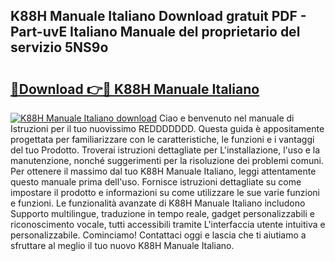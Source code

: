 ## K88H Manuale Italiano Download gratuit PDF - Part-uvE Italiano Manuale del proprietario del servizio 5NS9o

# <h2><a href="http://dfcz9fg.blite.top/?on=K88H+Manuale+Italiano">🔗Download 👉🔴 K88H Manuale Italiano</a></h2>

[![K88H Manuale Italiano download](https://i.imgur.com/lujVjoI.png)](http://dfcz9fg.blite.top/?on=K88H+Manuale+Italiano)
Ciao e benvenuto nel manuale di Istruzioni per il tuo nuovissimo REDDDDDDD. Questa guida è appositamente progettata per familiarizzare con le caratteristiche, le funzioni e i vantaggi del tuo Prodotto. Troverai istruzioni dettagliate per L'installazione, l'uso e la manutenzione, nonché suggerimenti per la risoluzione dei problemi comuni. Per ottenere il massimo dal tuo K88H Manuale Italiano, leggi attentamente questo manuale prima dell'uso. Fornisce istruzioni dettagliate su come impostare il prodotto e informazioni su come utilizzare le sue varie funzioni e funzioni. Le funzionalità avanzate di K88H Manuale Italiano includono Supporto multilingue, traduzione in tempo reale, gadget personalizzabili e riconoscimento vocale, tutti accessibili tramite L'interfaccia utente intuitiva e personalizzabile. Cominciamo! Contattaci oggi e lascia che ti aiutiamo a sfruttare al meglio il tuo nuovo K88H Manuale Italiano.

